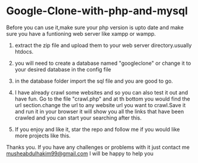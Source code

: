 # Google-Clone-with-php-and-mysql
Before you can use it,make sure your php version is upto date and make sure you have a funtioning web server like xampp or wampp.

1. extract the zip file and upload them to your web server directory.usually htdocs.

2. you will need to create a database named "googleclone" or change it to your desired database in the config file

3. in the database folder import the sql file and you are good to go.

4. I have already crawl some websites and so you can also test it out and have fun.
Go to the file "crawl.php" and at th bottom you would find the url section.change the url to any website url you want to crawl.Save it and run it in your browser it will show you all the links that have been crawled and you can start your searching after this.


5. If you enjoy and like it, star the repo and follow me if you would like more projects like this.

Thanks you.
If you have any challenges or problems with it just contact me 
musheabdulhakim99@gmail.com
I will be happy to help you
